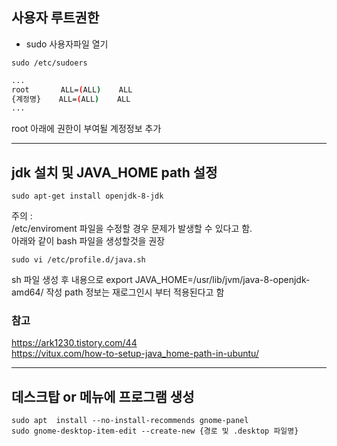 ## 사용자 루트권한
- sudo 사용자파일 열기
```console
sudo /etc/sudoers  
```
```bash
...
root       ALL=(ALL)    ALL  
{계정명}    ALL=(ALL)    ALL  
...
```
root 아래에 권한이 부여될 계정정보 추가

---

## jdk 설치 및 JAVA_HOME path 설정
```console
sudo apt-get install openjdk-8-jdk
```
  
주의 :  
/etc/enviroment 파일을 수정할 경우 문제가 발생할 수 있다고 함.  
아래와 같이 bash 파일을 생성할것을 권장  
  
```console
sudo vi /etc/profile.d/java.sh
```
  
sh 파일 생성 후 내용으로 export JAVA_HOME=/usr/lib/jvm/java-8-openjdk-amd64/ 작성
path 정보는 재로그인시 부터 적용된다고 함
  
### 참고
<https://ark1230.tistory.com/44>  
<https://vitux.com/how-to-setup-java_home-path-in-ubuntu/>

---

## 데스크탑 or 메뉴에 프로그램 생성
```console
sudo apt  install --no-install-recommends gnome-panel  
sudo gnome-desktop-item-edit --create-new {경로 및 .desktop 파일명}  
```
  
